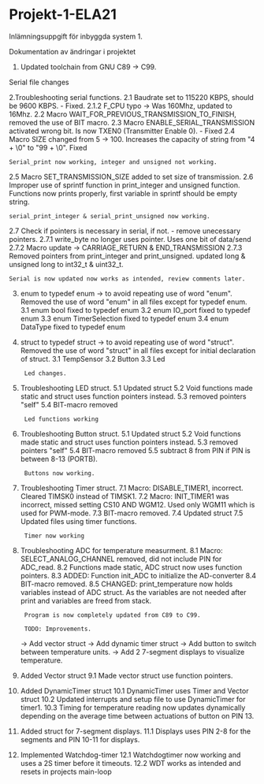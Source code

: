 # Projekt-1-ELA21
Inlämningsuppgift för inbyggda system 1.

Dokumentation av ändringar i projektet

1. Updated toolchain from GNU C89 -> C99.

Serial file changes 

2.Troubleshooting serial functions. 
  2.1 Baudrate set to 115220 KBPS, should be 9600 KBPS. - Fixed.
  2.1.2 F_CPU typo -> Was 160Mhz, updated to 16Mhz.
  2.2 Macro WAIT_FOR_PREVIOUS_TRANSMISSION_TO_FINISH, 
      removed the use of BIT macro.
  2.3 Macro ENABLE_SERIAL_TRANSMISSION activated wrong bit. 
      Is now TXEN0 (Transmitter Enable 0). - Fixed
  2.4 Macro SIZE changed from 5 -> 100. 
      Increases the capacity of string from "4 + \0" to "99 + \0". Fixed
      
	Serial_print now working, integer and unsigned not working.
      
  2.5 Macro SET_TRANSMISSION_SIZE added to set size of transmission.
  2.6 Improper use of sprintf function in print_integer and unsigned function.
      Functions now prints properly, first variable in sprintf should be empty string.
  
 	serial_print_integer & serial_print_unsigned now working.
	
  2.7 Check if pointers is necessary in serial, if not. - remove unecessary pointers.
   	2.7.1 write_byte no longer uses pointer. Uses one bit of data/send
    	2.7.2 Macro update -> CARRIAGE_RETURN & END_TRANSMISSION
    	2.7.3 Removed pointers from print_integer and print_unsigned. 
          updated long & unsigned long to int32_t & uint32_t.
          
	Serial is now updated now works as intended, review comments later.
    
  
3. enum to typedef enum -> to avoid repeating use of word "enum". Removed the use of word "enum" in all files except for typedef enum.
	3.1 enum bool fixed to typedef enum
	3.2 enum IO_port fixed to typedef enum
  	3.3 enum TimerSelection fixed to typedef enum
  	3.4 enum DataType fixed to typedef enum

4. struct to typedef struct -> to avoid repeating use of word "struct". Removed the use of word "struct" in all files except for initial declaration of struct.
	3.1 TempSensor
	3.2 Button
  	3.3 Led
	
	
		Led changes.
5. Troubleshooting LED struct.
	5.1 Updated struct
	5.2 Void functions made static and struct uses function pointers instead.
	5.3 removed pointers "self"
	5.4 BIT-macro removed
	
		Led functions working
		
6. Troubleshooting Button struct.
	5.1 Updated struct
	5.2 Void functions made static and struct uses function pointers instead.
	5.3 removed pointers "self"
	5.4 BIT-macro removed
	5.5 subtract 8 from PIN if PIN is between 8-13 (PORTB).

		Buttons now working.

7. Troubleshooting Timer struct.
	7.1 Macro: DISABLE_TIMER1, incorrect. Cleared TIMSK0 instead of TIMSK1.
	7.2 Macro: INIT_TIMER1 was incorrect, missed setting CS10 AND WGM12. Used only WGM11 which is used for PWM-mode.
	7.3 BIT-macro removed.
	7.4 Updated struct
	7.5 Updated files using timer functions.

		Timer now working
		
8. Troubleshooting ADC for temperature measurment.
	8.1 Macro: SELECT_ANALOG_CHANNEL removed, did not include PIN for ADC_read.
	8.2 Functions made static, ADC struct now uses function pointers.
	8.3 ADDED: Function init_ADC to initialize the AD-converter
	8.4 BIT-macro removed.
	8.5 CHANGED: print_temperature now holds variables instead of ADC struct. As the variables are not needed after print and variables are freed from stack.

		Program is now completely updated from C89 to C99.
		
		TODO: Improvements.
	-> Add vector struct
	-> Add dynamic timer struct
	-> Add button to switch between temperature units.
	-> Add 2 7-segment displays to visualize temperature.
	
9. Added Vector struct
	9.1 Made vector struct use function pointers.

10. Added DynamicTimer struct
	10.1 DynamicTimer uses Timer and Vector struct
	10.2 Updated interrupts and setup file to use DynamicTimer for timer1.
	10.3 Timing for temperature reading now updates dynamically depending on the average time between actuations of button on PIN 13.
	
11. Added struct for 7-segment displays.
	11.1 Displays uses PIN 2-8 for the segments and PIN 10-11 for displays.

12. Implemented Watchdog-timer
	12.1 Watchdogtimer now working and uses a 2S timer before it timeouts.
	12.2 WDT works as intended and resets in projects main-loop
		
